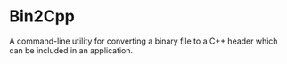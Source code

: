 # Bin2Cpp

A command-line utility for converting a binary file to a C++ header which can be included in an application.
